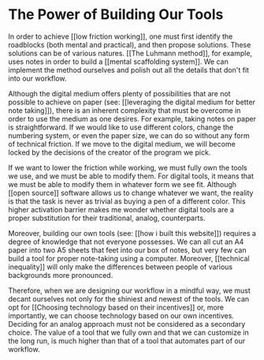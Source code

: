 # The Power of Building Our Tools
In order to achieve [[low friction working]], one must first identify the roadblocks (both mental and practical), and then propose solutions. These solutions can be of various natures. [[The Luhmann method]], for example, uses notes in order to build a [[mental scaffolding system]]. We can implement the method ourselves and polish out all the details that don't fit into our workflow. 

Although the digital medium offers plenty of possibilities that are not possible to achieve on paper (see: [[leveraging the digital medium for better note taking]]), there is an inherent complexity that must be overcome in order to use the medium as one desires. For example, taking notes on paper is straightforward. If we would like to use different colors, change the numbering system, or even the paper size, we can do so without any form of technical friction. If we move to the digital medium, we will become locked by the decisions of the creator of the program we pick. 

If we want to lower the friction while working, we must fully own the tools we use, and we must be able to modify them. For digital tools, it means that we must be able to modify them in whatever form we see fit. Although [[open source]] software allows us to change whatever we want, the reality is that the task is never as trivial as buying a pen of a different color. This higher activation barrier makes me wonder whether digital tools are a proper substitution for their traditional, analog, counterparts.  

Moreover, building our own tools (see: [[how i built this website]]) requires a degree of knowledge that not everyone possesses. We can all cut an A4 paper into two A5 sheets that feet into our box of notes, but very few can build a tool for proper note-taking using a computer. Moreover, [[technical inequality]] will only make the differences between people of various backgrounds more pronounced. 

Therefore, when we are designing our workflow in a mindful way, we must decant ourselves not only for the shiniest and newest of the tools. We can opt for [[Choosing technology based on their incentives]] or, more importantly, we can choose technology based on our own incentives. Deciding for an analog approach must not be considered as a secondary choice. The value of a tool that we fully own and that we can customize in the long run, is much higher than that of a tool that automates part of our workflow. 
